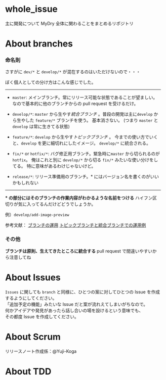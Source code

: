 # whole_issue

主に開発について MyDry 全体に関わることをまとめるリポジトリ

# About branches

### 命名則
さすがに `dev/*` と `develop/*` が混在するのはいただけないので・・・

ぼく個人としての分け方はこんな感じでした。

***
* `master`:
  メインブランチ。常にリリース可能な状態であることが望ましい。
  なので基本的に他のブランチからの pull request を受けるだけ。

* `develop/*`:
  `master` から生やす*統合ブランチ* 。普段の開発は主に`develop` から生やした 
  `feature/*` ブランチを使う。
  基本消さない。  (つまり `master` と `develop` は常に生きてる状態)

* `feature/*`:
  `develop` から生やす*トピックブランチ* 。
  今までの使い方でいくと、`develop` を更に細切れにしたイメージ。
  `develop/*` に統合される。

* `fix/*` or `hotfix/*`:
  バグ修正用ブランチ。緊急時に`master` から切られるのが `hotfix`。
  俺はこれと別に `develop/*` から切る `fix/*` みたいな使い分けをしてる。
  特に意味があるわけじゃないけど。

* `release/*`:
  リリース準備用のブランチ。\* にはバージョン名を書くのがいいかもしれない
***

**\* の部分にはそのブランチの作業内容がわかるような名前をつける**
ハイフン区切りが気に入ってるんだけどどうでしょうか。

例）`develop/add-image-preview`

参考文献：
[ブランチの運用](https://backlog.com/ja/git-tutorial/stepup/stepup1_2.html)
[トピックブランチと統合ブランチでの運用例](https://backlog.com/ja/git-tutorial/stepup/stepup1_5.html)

### その他
**ブランチは原則、生えてきたところに統合する**
pull request で間違いやすいから注意してね


# About Issues

`Issues` に関しても `branch` と同様に、ひとつの案に対してひとつの Issue を作成するようにしてください。  
「追加予定の機能」みたいな Issue だと案が流れえてしまいがちなので。  
何かアイデアや発見があったら話し合いの場を設けるという意味でも、  
その都度 Issue を作成してください。  

# About Scrum

リリースノート作成係：@Yuji-Koga

# About TDD
